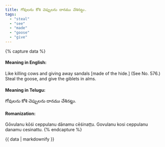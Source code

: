 ```yaml
---
title: గోవులను కోశి చెప్పులను దానము చేశినట్టు.
tags:
  - "steal"
  - "see"
  - "made"
  - "goose"
  - "give"
---
```


{% capture data %}
#### Meaning in English:
Like killing cows and giving away sandals [made of the hide.]
(See No. 576.)
Steal the goose, and give the giblets in alms.

#### Meaning in Telugu:
గోవులను కోశి చెప్పులను దానము చేశినట్టు.

#### Romanization:
Gōvulanu kōśi ceppulanu dānamu cēśinaṭṭu.
Govulanu kosi ceppulanu danamu cesinattu.
{% endcapture %}

{{ data | markdownify }}

